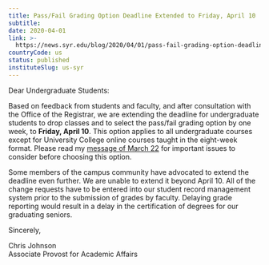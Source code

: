 ```yaml
---
title: Pass/Fail Grading Option Deadline Extended to Friday, April 10
subtitle: 
date: 2020-04-01
link: >-
  https://news.syr.edu/blog/2020/04/01/pass-fail-grading-option-deadline-extended-to-friday-april-10/
countryCode: us
status: published
instituteSlug: us-syr
---
```

Dear Undergraduate Students:

Based on feedback from students and faculty, and after consultation with the Office of the Registrar, we are extending the deadline for undergraduate students to drop classes and to select the pass/fail grading option by one week, to **Friday, April 10**. This option applies to all undergraduate courses except for University College online courses taught in the eight-week format. Please read my [message of March 22](https://news.syr.edu/blog/2020/03/18/coronavirus-update-deadline-for-dropping-classes-and-switching-to-pass-fail-extended/) for important issues to consider before choosing this option.

Some members of the campus community have advocated to extend the deadline even further. We are unable to extend it beyond April 10. All of the change requests have to be entered into our student record management system prior to the submission of grades by faculty. Delaying grade reporting would result in a delay in the certification of degrees for our graduating seniors.

Sincerely,

Chris Johnson  
Associate Provost for Academic Affairs
